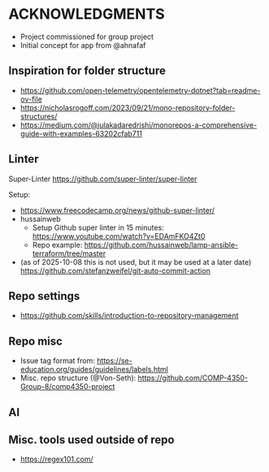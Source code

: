 # ACKNOWLEDGMENTS

- Project commissioned for group project
- Initial concept for app from @ahnafaf

## Inspiration for folder structure

- <https://github.com/open-telemetry/opentelemetry-dotnet?tab=readme-ov-file>
- <https://nicholasrogoff.com/2023/09/21/mono-repository-folder-structures/>
- <https://medium.com/@julakadaredrishi/monorepos-a-comprehensive-guide-with-examples-63202cfab711>

## Linter

Super-Linter <https://github.com/super-linter/super-linter>

Setup:

- <https://www.freecodecamp.org/news/github-super-linter/>
- hussainweb
  - Setup Github super linter in 15 minutes: <https://www.youtube.com/watch?v=EDAmFKO4Zt0>
  - Repo example: <https://github.com/hussainweb/lamp-ansible-terraform/tree/master>
- (as of 2025-10-08 this is not used, but it may be used at a later date) <https://github.com/stefanzweifel/git-auto-commit-action>

## Repo settings

- <https://github.com/skills/introduction-to-repository-management>

## Repo misc

- Issue tag format from: <https://se-education.org/guides/guidelines/labels.html>
- Misc. repo structure (@Von-Seth): <https://github.com/COMP-4350-Group-8/comp4350-project>

## AI

## Misc. tools used outside of repo

- <https://regex101.com/>
